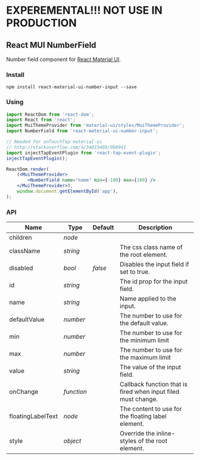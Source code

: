 # EXPEREMENTAL!!! NOT USE IN PRODUCTION

## React MUI NumberField
Number field component for <a href="http://www.material-ui.com">React Material UI</a>.

### Install

`npm install react-material-ui-number-input --save`

### Using

```jsx
import ReactDom from 'react-dom';
import React from 'react';
import MuiThemeProvider from 'material-ui/styles/MuiThemeProvider';
import NumberField from 'react-material-ui-number-input';

// Needed for onTouchTap material-ui
// http://stackoverflow.com/a/34015469/988941
import injectTapEventPlugin from 'react-tap-event-plugin';
injectTapEventPlugin();

ReactDom.render(
	(<MuiThemeProvider>
		<NumberField name="name" min={-100} max={100} />
	</MuiThemeProvider>),
	window.document.getElementById('app'),
);
```

### API

| Name                    | Type       | Default   | Description                                                                       |
| ----------------------- | ---------- | --------- | --------------------------------------------------------------------------------- |
| children                | *node*     |           |                                                                                   |
| className               | *string*   |           | The css class name of the root element.                                           |
| disabled                | *bool*     | *false*   | Disables the input field if set to true.                                          |
| id                      | *string*   |           | The id prop for the input field.                                                  |
| name                    | *string*   |           | Name applied to the input.                                                        |
| defaultValue            | *number*   |           | The number to use for the default value.                                          |
| min                     | *number*   |           | The number to use for the minimum limit                                           |
| max                     | *number*   |           | The number to use for the maximum limit                                           |
| value                   | *string*   |           | The value of the input field.                                                     |
| onChange                | *function* |           | Callback function that is fired when input filed must change.                     |
| floatingLabelText       | *node*     |           | The content to use for the floating label element.                                |
| style                   | *object*   |           | Override the inline-styles of the root element.                                   |
